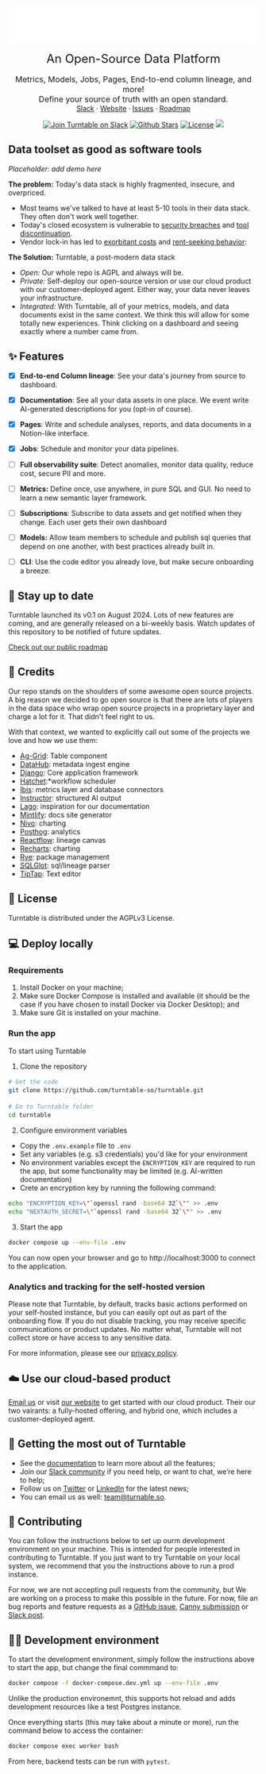 <!-- PROJECT LOGO -->
<p align="center" width="100%">
    <img src="static/logo_header.svg">
</p>


  <p align="center">
     <span style="font-size: 24px;">An Open-Source Data Platform</span>
    <br />
    <br />
     <span style="font-size: 16px;">Metrics, Models, Jobs, Pages, End-to-end column lineage, and more!</span>
    <br />
    <span style="font-size: 16px;">Define your source of truth with an open standard.</span>
    <br />
    <a href="https://join.slack.com/t/turntable-community/shared_invite/zt-25p0olvhz-Z~c5QWq1jv2YFHQ46mMFDA">Slack</a>
    ·
    <a href="https://www.turntable.so">Website</a>
    ·
    <a href="https://github.com/turntable-so/turntable/issues">Issues</a>
    ·
    <a href="https://turntable-so.canny.io/">Roadmap</a>
  </p>

<p align="center">
   <a href="https://join.slack.com/t/turntable-community/shared_invite/zt-25p0olvhz-Z~c5QWq1jv2YFHQ46mMFDA"><img src="https://img.shields.io/badge/Turntable%20Slack%20Community-turntable.slack.com-%234A154B" alt="Join Turntable on Slack"></a>
   <a href="https://github.com/turntable-so/turntable/stargazers"><img src="https://img.shields.io/github/stars/turntable-so/turntable" alt="Github Stars"></a>
   <!-- <a href="https://news.ycombinator.com/item?id=31424450"><img src="https://img.shields.io/badge/Hacker%20News-777-%23FF6600" alt="Hacker News"></a> -->
   <a href="https://github.com/turntable-so/blob/main/LICENSE"><img src="https://img.shields.io/badge/license-AGPLv3-blue" alt="License"></a>
   <a href="https://www.ycombinator.com/companies/turntable"><img src="https://img.shields.io/badge/Backed%20by-Y%20Combinator-%23f26625"></a>
</p>

<!-- ABOUT THE PROJECT -->
## Data toolset as good as software tools
*Placeholder: add demo here*

**The problem:** Today's data stack is highly fragmented, insecure, and overpriced.
- Most teams we've talked to have at least 5-10 tools in their data stack. They often don't work well together.
- Today's closed ecosystem is vulnerable to [security breaches](https://www.wired.com/story/snowflake-breach-advanced-auto-parts-lendingtree/) and [tool discontinuation](https://news.ycombinator.com/item?id=40750391).
- Vendor lock-in has led to [exorbitant costs](https://aws.amazon.com/marketplace/pp/prodview-tjpcf42nbnhko) and [rent-seeking behavior](https://www.fool.com/investing/2022/08/26/3-wild-metrics-highlight-snowflakes-staggering-mom/):


**The Solution:** Turntable, a post-modern data stack
- *Open:* Our whole repo is AGPL and always will be. 
- *Private:* Self-deploy our open-source version or use our cloud product with our customer-deployed agent. Either way, your data never leaves your infrastructure.
- *Integrated:* With Turntable, all of your metrics, models, and data documents exist in the same context. We think this will allow for some totally new experiences. Think clicking on a dashboard and seeing exactly where a number came from.

## ✨ Features
- [x] **End-to-end Column lineage**: See your data's journey from source to dashboard.
- [x] **Documentation**: See all your data assets in one place. We event write AI-generated descriptions for you (opt-in of course).
- [x] **Pages**: Write and schedule analyses, reports, and data documents in a Notion-like interface.
- [x] **Jobs**: Schedule and monitor your data pipelines.
- [ ] **Full observability suite**: Detect anomalies, monitor data quality, reduce cost, secure PII and more.
- [ ] **Metrics:** Define once, use anywhere, in pure SQL and GUI. No need to learn a new semantic layer framework. 
- [ ] **Subscriptions**: Subscribe to data assets and get notified when they change. Each user gets their own dashboard
- [ ] **Models:** Allow team members to schedule and publish sql queries that depend on one another, with best practices already built in. 
- [ ] **CLI**: Use the code editor you already love, but make secure onboarding a breeze.


## 🔔 Stay up to date
Turntable launched its v0.1 on August 2024. Lots of new features are coming, and are generally released on a bi-weekly basis. Watch updates of this repository to be notified of future updates.

[Check out our public roadmap](https://turntable-so.canny.io/)

## 🙏 Credits

Our repo stands on the shoulders of some awesome open source projects. A big reason we decided to go open source is that there are lots of players in the data space who wrap open source projects in a proprietary layer and charge a lot for it. That didn't feel right to us.

With that context, we wanted to explicitly call out some of the projects we love and how we use them:

- [Ag-Grid](https://github.com/ag-grid/ag-grid): Table component
- [DataHub](https://github.com/datahub-project/datahub): metadata ingest engine
- [Django](https://github.com/django/django): Core application framework
- [Hatchet](https://github.com/hatchet-dev/hatchet):*workflow scheduler
- [Ibis](https://github.com/ibis-project/ibis): metrics layer and database connectors
- [Instructor](https://github.com/jxnl/instructor): structured AI output
- [Lago](https://github.com/getlago/lago): inspiration for our documentation
- [Mintlify](https://github.com/mintlify): docs site generator
- [Nivo](https://github.com/plouc/nivo): charting
- [Posthog](https://github.com/posthog/posthog): analytics
- [Reactflow](https://github.com/xyflow/xyflow): lineage canvas
- [Recharts](https://github.com/recharts/recharts): charting
- [Rye](https://github.com/astral-sh/rye): package management
- [SQLGlot](https://github.com/tobymao/sqlglot): sql/lineage parser
- [TipTap](https://github.com/ueberdosis/tiptap): Text editor

## 🔖 License
Turntable is distributed under the AGPLv3 License.

## 💻 Deploy locally

### Requirements
1. Install Docker on your machine;
2. Make sure Docker Compose is installed and available (it should be the case if you have chosen to install Docker via Docker Desktop); and
3. Make sure Git is installed on your machine.

### Run the app
To start using Turntable

1. Clone the repository

```bash
# Get the code
git clone https://github.com/turntable-so/turntable.git

# Go to Turntable folder
cd turntable
```

2. Configure environment variables
  - Copy the `.env.example` file to `.env`
  - Set any variables (e.g. s3 credentials) you'd like for your environment
  - No environment variables except the `ENCRYPTION_KEY` are required to run the app, but some functionality may be limited (e.g. AI-written documentation)
  - Crete an encryption key by running the following command:

```bash
echo "ENCRYPTION_KEY=\"`openssl rand -base64 32`\"" >> .env
echo "NEXTAUTH_SECRET=\"`openssl rand -base64 32`\"" >> .env
```

3. Start the app

```bash
docker compose up --env-file .env
```

You can now open your browser and go to http://localhost:3000 to connect to the application.

### Analytics and tracking for the self-hosted version
Please note that Turntable, by default, tracks basic actions performed on your self-hosted instance, but you can easily opt out as part of the onboarding flow. If you do not disable tracking, you may receive specific communications or product updates. No matter what, Turntable will not collect store or have access to any sensitive data.

For more information, please see our [privacy policy](www.turntable.so/privacy).

## ☁️ Use our cloud-based product
[Email us](mailto:founders@turntable.so) or visit [our website](www.turntable.so) to get started with our cloud product. Their our two vairants: a fully-hosted offering, and hybrid one, which includes a customer-deployed agent.

## 🚀 Getting the most out of Turntable
- See the [documentation](https://doc.turntable.so) to learn more about all the features;
- Join our [Slack community](https://join.slack.com/t/turntable-community/shared_invite/zt-25p0olvhz-Z~c5QWq1jv2YFHQ46mMFDA) if you need help, or want to chat, we’re here to help;
- Follow us on [Twitter](https://twitter.com/Turntable) or [LinkedIn](https://www.linkedin.com/company/turntabledata) for the latest news;
- You can email us as well: [team@turnable.so](mailto:team@turntable.so).

## 📝 Contributing

You can follow the instructions below to set up ourm development environment on your machine. This is intended for people interested in contributing to Turntable. If you just want to try Turntable on your local system, we recommend that you the instructions above to run a prod instance.

For now, we are not accepting pull requests from the community, but We are working on a process to make this possible in the future. For now, file an bug reports and feature requests as a [GitHub issue](https://github.com/turntable-so/turntable/issues), [Canny submission](https://turntable-so.canny.io/) or [Slack post](https://join.slack.com/t/turntable-community/shared_invite/zt-25p0olvhz-Z~c5QWq1jv2YFHQ46mMFDA).

## 🧑‍💻 Development environment

To start the development environment, simply follow the instructions above to start the app, but change the final commmand to:

```bash
docker compose -f docker-compose.dev.yml up --env-file .env
```

Unlike the production environemnt, this supports hot reload and adds development resources like a test Postgres instance.

Once everything starts (this may take about a minute or more), run the command below to access the container:

```bash
docker compose exec worker bash
```

From here, backend tests can be run with `pytest`.


